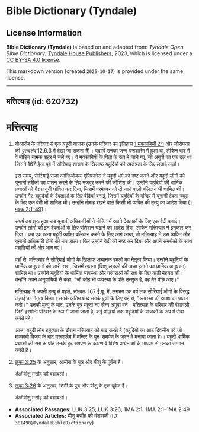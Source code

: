 # Bible Dictionary (Tyndale)

## License Information

**Bible Dictionary (Tyndale)** is based on and adapted from: _Tyndale Open Bible Dictionary_, [Tyndale House Publishers](https://tyndaleopenresources.com/), 2023, which is licensed under a [CC BY-SA 4.0 license](https://creativecommons.org/licenses/by-sa/4.0/legalcode.en).

This markdown version (created `2025-10-17`) is provided under the same license.



--------------------------------

## मत्तित्याह (id: 620732)

मत्तित्याह
==========

1. योआरीब के परिवार से एक यहूदी याजक (उनके परिवार का इतिहास [1 मक्काबियों 2:1](https://ref.ly/1Macc2:1) और जोसेफस की *पुरावशेष* 12\.6\.3 में देखा जा सकता है)। यद्यपि उनका जन्म यरूशलेम में हुआ था, लेकिन बाद में वे मोडिन नामक शहर में चले गए। वे मक्काबियों के पिता के रूप में जाने गए, जो अगुवों का एक दल था जिसने 167 ईसा पूर्व में सीरियाई शासन के खिलाफ यहूदियों की स्वतंत्रता के लिए लड़ाई लड़ी।

    इस समय, सीरियाई राजा आन्तिओकस एपिफानेस ने यहूदी धर्म को नष्ट करने और यहूदी लोगों को यूनानी तरीकों का पालन करने के लिए मजबूर करने की कोशिश की। उन्होंने यहूदियों की धार्मिक प्रथाओं को गैरकानूनी घोषित कर दिया, जिसमें परमेश्वर को दी जाने वाली बलिदान भी शामिल थी। उन्होंने गैर\-यहूदियों के देवताओं के लिए वेदियाँ बनाईं, जिसमें यहूदियों के मन्दिर में यूनानी देवता ज्यूस के लिए एक वेदी भी शामिल थी। उन्होंने तोराह रखने वाले किसी भी व्यक्ति की मृत्यु का आदेश दिया ([1 मक्क 2:1–49](https://ref.ly/1Macc2:1-1Macc2:49))।

    संघर्ष तब शुरू हुआ जब यूनानी अधिकारियों ने मोडिन में अपने देवताओं के लिए एक वेदी बनाई। उन्होंने लोगों को इन देवताओं के लिए बलिदान चढ़ाने का आदेश दिया, लेकिन मत्तित्याह ने इनकार कर दिया। जब एक अन्य यहूदी व्यक्ति बलिदान करने के लिए आगे आया, तो मत्तित्याह ने उस व्यक्ति और यूनानी अधिकारी दोनों को मार डाला। फिर उन्होंने वेदी को नष्ट कर दिया और अपने समर्थकों के साथ पहाड़ियों की ओर भाग गए।

    वहाँ से, मत्तित्याह ने सीरियाई लोगों के खिलाफ अचानक हमलों का नेतृत्व किया। उन्होंने यहूदियों के धार्मिक अनुष्ठानों को जारी रखा, जिसमें खतना (शिशु लड़कों की त्वचा हटाने का धार्मिक अनुष्ठान) शामिल था। उन्होंने यहूदियों के धार्मिक व्यवस्था और परंपराओं की रक्षा के लिए कड़ी मेहनत की। उन्होंने अपने अनुयायियों से कहा, "जो कोई भी व्यवस्था के प्रति उत्सुक है, वह मेरे पीछे आए।"

    मत्तित्याह ने अपनी मृत्यु से पहले, संभवतः 167 ई.पू. में, लगभग एक वर्ष तक सीरियाई लोगों के विरुद्ध लड़ाई का नेतृत्व किया। उनके अंतिम शब्द उनके पुत्रों के लिए यह थे, "व्यवस्था की आज्ञा का पालन करो।" उनकी मृत्यु के बाद, उनके पुत्र यहूदा नए सैन्य अगुवा बने। मत्तित्याह के परिवार की वंशावली, जिसे हस्मोनी परिवार के रूप में जाना जाता है, कई पीढ़ियों तक यहूदियों के याजकों के रूप में सेवा करते रहे।

    आज, यहूदी लोग हनुक्का के दौरान मत्तित्याह को याद करते हैं (यहूदियों का आठ दिवसीय पर्व जो मक्काबी विजय के बाद यरूशलेम में मन्दिर के पुनः समर्पण के जश्न में मनाया जाता है)। यहूदी धार्मिक प्रथाओं की रक्षा के प्रति उनके दृढ़ समर्पण के कारण वे विशेष प्रार्थनाओं के माध्यम से उनका सम्मान करते हैं।

2. [लूका 3:25](https://ref.ly/Luke3:25) के अनुसार, आमोस के पुत्र और यीशु के पूर्वज हैं।

    *देखें* यीशु मसीह की वंशावली।

3. [लूका 3:26](https://ref.ly/Luke3:26) के अनुसार, शिमी के पुत्र और यीशु के एक पूर्वज हैं।

    *देखें* यीशु मसीह की वंशावली।

* **Associated Passages:** LUK 3:25; LUK 3:26; 1MA 2:1; 1MA 2:1–1MA 2:49
* **Associated Articles:** यीशु मसीह की वंशावली (ID: `381490@TyndaleBibleDictionary`)

